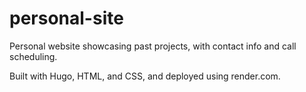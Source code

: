 # personal-site
Personal website showcasing past projects, with contact info and call scheduling.

Built with Hugo, HTML, and CSS, and deployed using render.com. 
